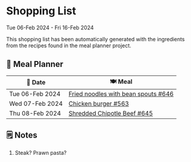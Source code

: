 # Shopping List

Tue 06-Feb 2024 - Fri 16-Feb 2024

This shopping list has been automatically generated with the ingredients from the recipes found in the meal planner project.

## 📅 Meal Planner

|📅 Date| 🍽️ Meal|
|----|----|
|Tue 06-Feb 2024|[Fried noodles with bean spouts #646](https://github.com/jcallaghan/The-Cookbook/issues/646)|
|Wed 07-Feb 2024|[Chicken burger #563](https://github.com/jcallaghan/The-Cookbook/issues/563)|
|Thu 08-Feb 2024|[Shredded Chipotle Beef #645](https://github.com/jcallaghan/The-Cookbook/issues/645)|

## 🗒️ Notes

1. Steak? 
Prawn pasta?

